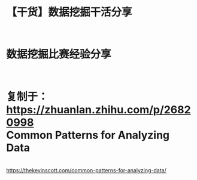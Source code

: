 # 【干货】数据挖掘干活分享
<br> 数据挖掘比赛经验分享
===
<br>复制于：https://zhuanlan.zhihu.com/p/26820998
<br>Common Patterns for Analyzing Data
===
<br>https://thekevinscott.com/common-patterns-for-analyzing-data/
<br>
<br>
<br>
<br>
<br>
<br>
<br>
<br>
<br>

